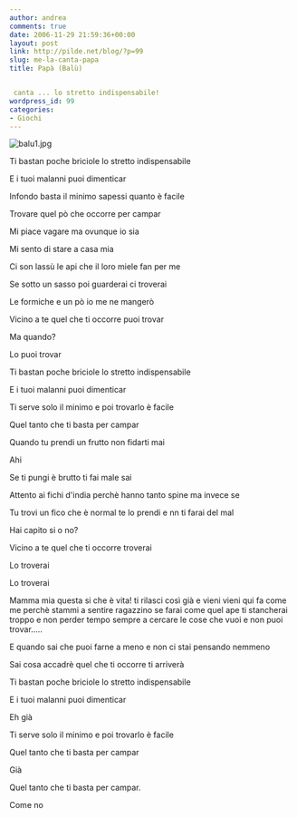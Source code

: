 ```yaml
---
author: andrea
comments: true
date: 2006-11-29 21:59:36+00:00
layout: post
link: http://pilde.net/blog/?p=99
slug: me-la-canta-papa
title: Papà (Balù)


 canta ... lo stretto indispensabile!
wordpress_id: 99
categories:
- Giochi
---
```


![balu1.jpg](http://pilde.net/blog/wp-content/uploads/2006/11/balu1.jpg)




Ti bastan poche briciole lo stretto indispensabile

E i tuoi malanni puoi dimenticar

Infondo basta il minimo sapessi quanto è facile

Trovare quel pò che occorre per campar

<!-- more -->

Mi piace vagare ma ovunque io sia

Mi sento di stare a casa mia

Ci son lassù le api che il loro miele fan per me

Se sotto un sasso poi guarderai ci troverai

Le formiche e un pò io me ne mangerò

Vicino a te quel che ti occorre puoi trovar

Ma quando?

Lo puoi trovar

Ti bastan poche briciole lo stretto indispensabile

E i tuoi malanni puoi dimenticar

Ti serve solo il minimo e poi trovarlo è facile

Quel tanto che ti basta per campar

Quando tu prendi un frutto non fidarti mai

Ahi

Se ti pungi è brutto ti fai male sai

Attento ai fichi d'india perchè hanno tanto spine ma invece se

Tu trovi un fico che è normal te lo prendi e nn ti farai del mal

Hai capito si o no?

Vicino a te quel che ti occorre troverai

Lo troverai

Lo troverai

Mamma mia questa si che è vita! ti rilasci così già e vieni vieni qui fa come me perchè stammi a sentire ragazzino se farai come quel ape ti stancherai troppo e non perder tempo sempre a cercare le cose che vuoi e non puoi trovar.....

E quando sai che puoi farne a meno e non ci stai pensando nemmeno

Sai cosa accadrè quel che ti occorre ti arriverà 

Ti bastan poche briciole lo stretto indispensabile

E i tuoi malanni puoi dimenticar

Eh già

Ti serve solo il minimo e poi trovarlo è facile

Quel tanto che ti basta per campar

Già

Quel tanto che ti basta per campar.

Come no
